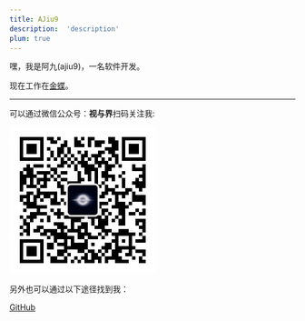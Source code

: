 ```yaml
---
title: AJiu9
description:  'description'
plum: true
---
```


嘿，我是阿九(ajiu9)，一名软件开发。

现在工作在[金蝶](https://www.kingdee.com/)。

<div flex-auto />

---

可以通过微信公众号：**视与界**扫码关注我:

<div w-30>
  <img src="../public/qrcode_for_gh.jpg" alt="视与界"/>
</div>

另外也可以通过以下途径找到我：

<p flex="~ gap-3 wrap" class="mt--2!">
  <a href="https://github.com/ajiu9" target="_blank"><span op75 i-simple-icons-github />GitHub</a>
</p>
